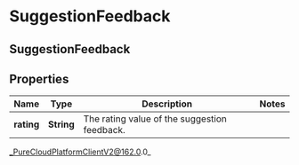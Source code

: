 # SuggestionFeedback

## SuggestionFeedback

## Properties

|Name | Type | Description | Notes|
|------------ | ------------- | ------------- | -------------|
| **rating** | **String** | The rating value of the suggestion feedback. | |



_PureCloudPlatformClientV2@162.0.0_
